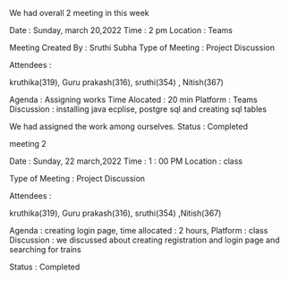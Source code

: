 We had overall 2 meeting in this week

Date : Sunday, march 20,2022 Time : 2 pm Location : Teams

Meeting Created By : Sruthi Subha Type of Meeting : Project Discussion

Attendees :

kruthika(319), Guru prakash(316), sruthi(354) , Nitish(367)

Agenda : Assigning works Time Alocated : 20 min Platform : Teams Discussion : installing java ecplise, postgre sql and creating sql tables

We had assigned the work among ourselves. Status : Completed

meeting 2

Date : Sunday, 22 march,2022 Time : 1 : 00 PM Location : class

Type of Meeting : Project Discussion

Attendees :

kruthika(319), Guru prakash(316), sruthi(354) ,Nitish(367)

Agenda : creating login page,  time allocated : 2 hours, Platform : class Discussion : we discussed about creating registration and login page and searching for trains

Status : Completed
